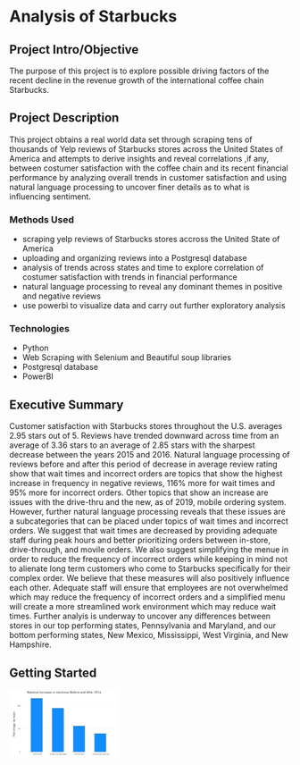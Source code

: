 # Analysis of Starbucks 

## Project Intro/Objective
The purpose of this project is to explore possible driving factors of the recent decline in the revenue growth of the international coffee chain Starbucks.

## Project Description
This project obtains a real world data set through scraping tens of thousands of Yelp reviews of Starbucks stores across the United States of America and attempts to derive insights and reveal correlations ,if any, between costumer satisfaction with the coffee chain and its recent financial performance by analyzing overall trends in customer satisfaction and using natural language processing to uncover finer details as to what is influencing sentiment.

### Methods Used
* scraping yelp reviews of Starbucks stores accross the United State of America
* uploading and organizing reviews into a Postgresql database
* analysis of trends across states and time to explore correlation of costumer satisfaction with trends in financial performance
* natural language processing to reveal any dominant themes in positive and negative reviews
* use powerbi to visualize data and carry out further exploratory analysis

### Technologies
* Python
* Web Scraping with Selenium and Beautiful soup libraries
* Postgresql database
* PowerBI

## Executive Summary
Customer satisfaction with Starbucks stores throughout the U.S. averages 2.95 stars out of 5. Reviews have trended downward across time from an average of 3.36 stars to an average of 2.85 stars with the sharpest decrease between the years 2015 and 2016. Natural language processing of reviews before and after this period of decrease in average review rating show that wait times and incorrect orders are topics that show the highest increase in frequency in negative reviews, 116% more for wait times and 95% more for incorrect orders. Other topics that show an increase are issues with the drive-thru and the new, as of 2019, mobile ordering system. However, further natural language processing reveals that these issues are a subcategories that can be placed under topics of wait times and incorrect orders. We suggest that wait times are decreased by providing adequate staff during peak hours and better prioritizing orders between in-store, drive-through, and movile orders. We also suggest simplifying the menue in order to reduce the frequency of incorrect orders while keeping in mind not to alienate long term customers who come to Starbucks specifically for their complex order. We believe that these measures will also positively influence each other. Adequate staff will ensure that employees are not overwhelmed which may reduce the frequency of incorrect orders and a simplified menu will create a more streamlined  work environment which may reduce wait times.
Further analyis is underway to uncover any differences between stores in our top performing states, Pennsylvania and Maryland, and our bottom performing states, New Mexico, Mississippi, West Virginia, and New Hampshire.

## Getting Started
<img src="images/RelativeIncrease.png" alt="relative increase chart" width='38%' heigth='auto'>

